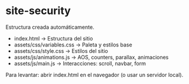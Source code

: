 # site-security

Estructura creada automáticamente.

- index.html -> Estructura del sitio
- assets/css/variables.css -> Paleta y estilos base
- assets/css/style.css -> Estilos del sitio
- assets/js/animations.js -> AOS, counters, parallax, animaciones
- assets/js/main.js -> Interacciones: scroll, navbar, form

Para levantar: abrir index.html en el navegador (o usar un servidor local).
